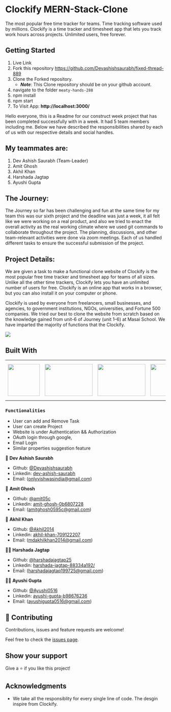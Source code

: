 # Clockify MERN-Stack-Clone
The most popular free time tracker for teams. Time tracking software used by millions. Clockify is a time tracker and timesheet app that lets you track work hours across projects. Unlimited users, free forever.

## Getting Started
1. Live Link 
2. Fork this repository https://github.com/Devashishsaurabh/fixed-thread-889
3. Clone the Forked repository.
   - **_Note_**: This Clone repository should be on your github account.
4. navigate to the folder `meaty-hands-288`
5. npm install
6. npm start
7. To Visit App:
**http://localhost:3000/**

Hello everyone, this is a Readme for our construct week project that has been completed successfully with in a week. It had 5 team members including me. Below we have described the responsibilities shared by each of us with our respective details and social handles.

## My teammates are:

1. Dev Ashish Saurabh (Team-Leader)
2. Amit Ghosh
3. Akhil Khan
4. Harshada Jagtap
5. Ayushi Gupta

## The Journey:

The Journey so far has been challenging and fun at the same time for my team this was our sixth project and the deadline was just a week, it all felt like we were working on a real product, and also we tried to enact the overall activity as the real working climate where we used git commands to collaborate throughout the project. The planning, discussions, and other team-relevant activities were done via zoom meetings. Each of us handled different tasks to ensure the successful submission of the project.

## Project Details:

We are given a task to make a functional clone website of Clockify is the most popular free time tracker and timesheet app for teams of all sizes. Unlike all the other time trackers, Clockify lets you have an unlimited number of users for free. Clockify is an online app that works in a browser, but you can also install it on your computer or phone.

Clockify is used by everyone from freelancers, small businesses, and agencies, to government institutions, NGOs, universities, and Fortune 500 companies.
We tried our best to clone the website from scratch based on the knowledge gained from unit-6 of Journey (unit 1–6) at Masai School.  We have imparted the majority of functions that the Clockify. 

<img src="https://clockify.me/assets/images/clockify-logo.svg">

## Built With

<table  align=center>
  <tr>
    <td align=center> <img src="https://upload.wikimedia.org/wikipedia/commons/thumb/a/a7/React-icon.svg/1280px-React-icon.svg.png" height=100></td>
    <td align=center> <img src="https://upload.wikimedia.org/wikipedia/commons/4/49/Redux.png"  height=100   width=150 ></td>
    <td align=center> <img src="https://upload.wikimedia.org/wikipedia/commons/thumb/d/d9/Node.js_logo.svg/1280px-Node.js_logo.svg.png"  height=100   width=150 ></td>
    <td align=center> <img src="https://cdn.iconscout.com/icon/free/png-512/mongodb-4-1175139.png"  height=100  width=150 ></td>
    <td  align=center> <img src="https://cdn.buttercms.com/4XpulFfySpWyYTXuaVL2"  height=100  width=150 ></td>
    <td align=center> <img src="https://erons-blog.netlify.app/media/building-react-components-with-chakra-ui.png"  width=120  ></td>
  </tr>
</table>

### `Functionalities`

- User can add and Remove Task
- User can create Project
- Website is under Authentication && Authorization
- OAuth login through google,
- Email Login
- Similar properties suggestion feature

👤 **Dev Ashish Saurabh**

- Github: [@Devashishsaurabh](https://github.com/Devashishsaurabh)
- Linkedin: [dev-ashish-saurabh](https://www.linkedin.com/in/dev-ashish-saurabh/)
- Email: (onlyvishwasindia@gmail.com)

👤 **Amit Ghosh**

- Github: [@amit05c](https://github.com/amit05c)
- Linkedin: [amit-ghosh-0b6807228](https://www.linkedin.com/in/amit-ghosh-0b6807228/)
- Email: (amitghosh0595c@gmail.com)

👤 **Akhil Khan**

- Github: [@Akhil2014](https://github.com/Akhil2014)
- Linkedin: [akhil-khan-709122207](http://linkedin.com/in/akhil-khan-709122207)
- Email: (mdakhilkhan2014@gmail.com)


👱‍♀️ **Harshada Jagtap**

- Github: [@harshadajagtap25](https://github.com/harshadajagtap25)
- Linkedin: [harshada-jagtap-88334a192/](https://www.linkedin.com/in/harshada-jagtap-88334a192/)
- Email: (harshadajagtap199725@gmail.com)

👱‍♀️ **Ayushi Gupta**

- Github: [@Ayushi0516](https://github.com/Ayushi0516)
- Linkedin: [ayushi-gupta-b98676236](https://www.linkedin.com/in/ayushi-gupta-b98676236/)
- Email: (ayushigupta0516@gmail.com)

## 🤝 Contributing

Contributions, issues and feature requests are welcome!

Feel free to check the [issues page](https://github.com/Devashishsaurabh/fixed-thread-889/issues).

## Show your support

Give a ⭐️ if you like this project!

## Acknowledgments

- We take all the responsiblity for every single line of code. The desgin inspire from Clockify.
